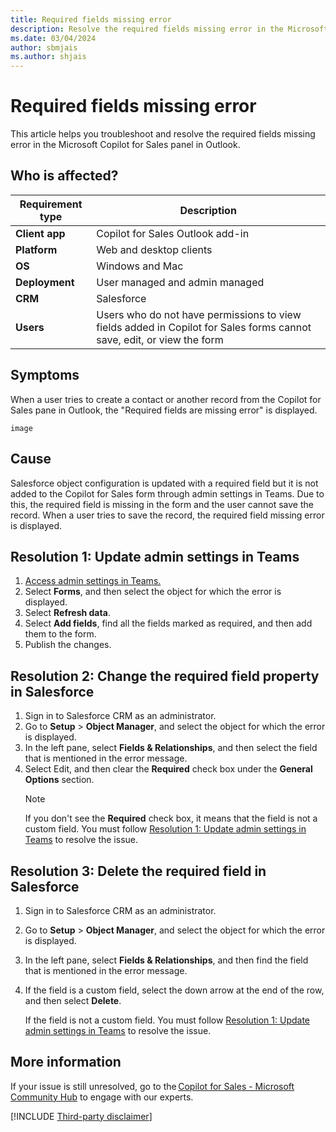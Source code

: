 ```yaml
---
title: Required fields missing error
description: Resolve the required fields missing error in the Microsoft Copilot for Sales panel in Outlook.
ms.date: 03/04/2024
author: sbmjais
ms.author: shjais
---
```


# Required fields missing error

This article helps you troubleshoot and resolve the required fields missing error in the Microsoft Copilot for Sales panel in Outlook.


## Who is affected?

| Requirement type |Description  |
|---------|---------|
|**Client app**     |  Copilot for Sales Outlook add-in        |
|**Platform**     | Web and desktop clients         |
|**OS**     | Windows and Mac         |
|**Deployment**     | User managed and admin managed       |
|**CRM**     | Salesforce      |
|**Users**     | Users who do not have permissions to view fields added in Copilot for Sales forms cannot save, edit, or view the form  |

## Symptoms

When a user tries to create a contact or another record from the Copilot for Sales pane in Outlook, the "Required fields are missing error" is displayed.

`image`

## Cause

Salesforce object configuration is updated with a required field but it is not added to the Copilot for Sales form through admin settings in Teams. Due to this, the required field is missing in the form and the user cannot save the record. When a user tries to save the record, the required field missing error is displayed. 

## Resolution 1: Update admin settings in Teams

1. [Access admin settings in Teams.](/microsoft-sales-copilot/administrator-settings-for-viva-sales#access-administrator-settings)
2. Select **Forms**, and then select the object for which the error is displayed.
3. Select **Refresh data**.
4. Select **Add fields**, find all the fields marked as required, and then add them to the form.
5. Publish the changes.

## Resolution 2: Change the required field property in Salesforce

1. Sign in to Salesforce CRM as an administrator.
2. Go to **Setup** > **Object Manager**, and select the object for which the error is displayed.
3. In the left pane, select **Fields & Relationships**, and then select the field that is mentioned in the error message.
4. Select Edit, and then clear the **Required** check box under the **General Options** section.
    > [!NOTE]
    > If you don't see the **Required** check box, it means that the field is not a custom field. You must follow [Resolution 1: Update admin settings in Teams](#resolution-1-update-admin-settings-in-teams) to resolve the issue.

## Resolution 3: Delete the required field in Salesforce

1. Sign in to Salesforce CRM as an administrator.
2. Go to **Setup** > **Object Manager**, and select the object for which the error is displayed.
3. In the left pane, select **Fields & Relationships**, and then find the field that is mentioned in the error message.
1. If the field is a custom field, select the down arrow at the end of the row, and then select **Delete**. 

    If the field is not a custom field. You must follow [Resolution 1: Update admin settings in Teams](#resolution-1-update-admin-settings-in-teams) to resolve the issue.

## More information

If your issue is still unresolved, go to the [Copilot for Sales - Microsoft Community Hub](https://techcommunity.microsoft.com/t5/viva-sales/bd-p/VivaSales) to engage with our experts.

[!INCLUDE [Third-party disclaimer](../../includes/third-party-disclaimer.md)]